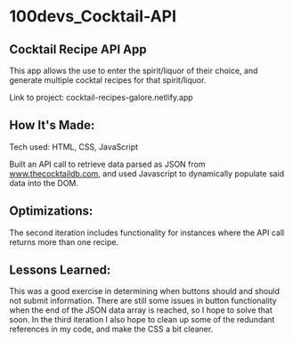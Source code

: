 # 100devs_Cocktail-API

## Cocktail Recipe API App

This app allows the use to enter the spirit/liquor of their choice, and generate multiple cocktal recipes for that spirit/liquor.

Link to project: cocktail-recipes-galore.netlify.app


## How It's Made:
Tech used: HTML, CSS, JavaScript

Built an API call to retrieve data parsed as JSON from www.thecocktaildb.com, and used Javascript to dynamically populate said data into the DOM.

## Optimizations:

The second iteration includes functionality for instances where the API call returns more than one recipe.  

## Lessons Learned:

This was a good exercise in determining when buttons should and should not submit information.  There are still some issues in button functionality when the end of the JSON data array is reached, so I hope to solve that soon. In the third iteration I also hope to clean up some of the redundant references in my code, and make the CSS a bit cleaner.  

